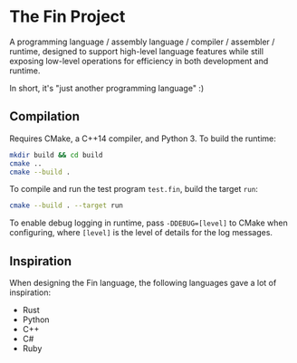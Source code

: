 # The Fin Project

A programming language / assembly language / compiler / assembler / runtime,
designed to support high-level language features while still exposing low-level
operations for efficiency in both development and runtime.

In short, it's "just another programming language" :)

## Compilation

Requires CMake, a C++14 compiler, and Python 3. To build the runtime:

```sh
mkdir build && cd build
cmake ..
cmake --build .
```

To compile and run the test program `test.fin`, build the target `run`:

```sh
cmake --build . --target run
```

To enable debug logging in runtime, pass `-DDEBUG=[level]` to CMake when
configuring, where `[level]` is the level of details for the log messages.

## Inspiration

When designing the Fin language, the following languages gave a lot of
inspiration:

- Rust
- Python
- C++
- C#
- Ruby
